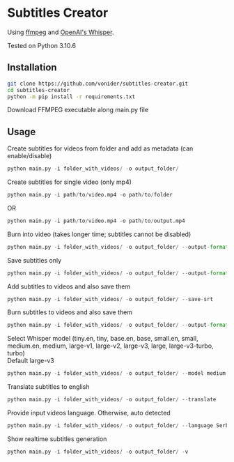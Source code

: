 # Subtitles Creator
Using [ffmpeg](https://github.com/FFmpeg/FFmpeg) and [OpenAI's Whisper](https://openai.com/blog/whisper).

Tested on Python 3.10.6
## Installation
```bash
git clone https://github.com/vonider/subtitles-creator.git
cd subtitles-creator
python -m pip install -r requirements.txt
```
Download FFMPEG executable along main.py file

## Usage

Create subtitles for videos from folder and add as metadata (can enable/disable)
```python
python main.py -i folder_with_videos/ -o output_folder/
```
Create subtitles for single video (only mp4)
```python
python main.py -i path/to/video.mp4 -o path/to/folder
```
OR
```python
python main.py -i path/to/video.mp4 -o path/to/output.mp4
```
Burn into video (takes longer time; subtitles cannot be disabled)
```python
python main.py -i folder_with_videos/ -o output_folder/ --output-format burn
```
Save subtitles only
```python
python main.py -i folder_with_videos/ -o output_folder/ --output-format srt
```
Add subtitles to videos and also save them
```python
python main.py -i folder_with_videos/ -o output_folder/ --save-srt
```
Burn subtitles to videos and also save them
```python
python main.py -i folder_with_videos/ -o output_folder/ --output-format burn --save-srt
```
Select Whisper model (tiny.en, tiny, base.en, base, small.en, small, medium.en, medium, large-v1, large-v2, large-v3, large, large-v3-turbo, turbo)  
Default large-v3
```python
python main.py -i folder_with_videos/ -o output_folder/ --model medium
```
Translate subtitles to english
```python
python main.py -i folder_with_videos/ -o output_folder/ --translate
```
Provide input videos language. Otherwise, auto detected
```python
python main.py -i folder_with_videos/ -o output_folder/ --language Serbian
```
Show realtime subtitles generation
```python
python main.py -i folder_with_videos/ -o output_folder/ -v
```